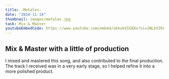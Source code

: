```yaml
---
title: -Metales-
date: "2024-11-14"
thumbnail: images/metales.jpg
task: Mix & Master
youtubeEmbedCode: https://www.youtube.com/embed/ukkukVIGEKo?si=1NLkVZhCPUXq4nAU-
---
```


## Mix & Master with a little of production

I mixed and mastered this song, and also contributed to the final production. The track I received was in a very early stage, so I helped refine it into a more polished product.
